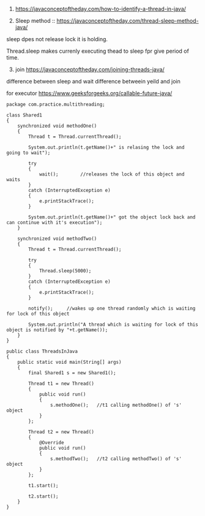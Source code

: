 
1. https://javaconceptoftheday.com/how-to-identify-a-thread-in-java/

2. Sleep method :: https://javaconceptoftheday.com/thread-sleep-method-java/

sleep dpes not release lock it is holding.

Thread.sleep makes currenly executing thead to sleep fpr give period of time.


3. join https://javaconceptoftheday.com/joining-threads-java/

difference between sleep and wait
difference betweein yeild and join


for executor https://www.geeksforgeeks.org/callable-future-java/
```
package com.practice.multithreading;

class Shared1
{
    synchronized void methodOne()
    {
        Thread t = Thread.currentThread();
 
        System.out.println(t.getName()+" is relasing the lock and going to wait");
 
        try
        {
            wait();        //releases the lock of this object and waits
        }
        catch (InterruptedException e)
        {
            e.printStackTrace();
        }
 
        System.out.println(t.getName()+" got the object lock back and can continue with it's execution");
    }
 
    synchronized void methodTwo()
    {
        Thread t = Thread.currentThread();
 
        try
        {
            Thread.sleep(5000);
        }
        catch (InterruptedException e)
        {
            e.printStackTrace();
        }
 
        notify();     //wakes up one thread randomly which is waiting for lock of this object
 
        System.out.println("A thread which is waiting for lock of this object is notified by "+t.getName());
    }
}
 
public class ThreadsInJava
{
    public static void main(String[] args)
    {
        final Shared1 s = new Shared1();
 
        Thread t1 = new Thread()
        {
            public void run()
            {
                s.methodOne();   //t1 calling methodOne() of 's' object
            }
        };
 
        Thread t2 = new Thread()
        {
            @Override
            public void run()
            {
                s.methodTwo();   //t2 calling methodTwo() of 's' object
            }
        };
 
        t1.start();
 
        t2.start();
    }
}

```




